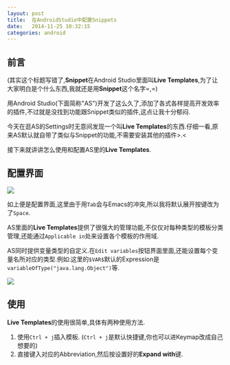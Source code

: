 ```yaml
---
layout: post
title:  在AndroidStudio中配置Snippets
date:   2014-11-25 10:32:15
categories: android
---
```


## 前言

(其实这个标题写错了,**Snippet**在Android Studio里面叫**Live Templates**,为了让大家明白是个什么东西,我就还是用**Snippet**这个名字=,=)

用Android Studio(下面简称"AS")开发了这么久了,添加了各式各样提高开发效率的插件,不过就是没找到功能跟Snippet类似的插件,这点让我十分郁闷.

今天在逛AS的Settings时无意间发现一个叫**Live Templates**的东西.仔细一看,原来AS默认就自带了类似与Snippet的功能,不需要安装其他的插件>.<

接下来就讲讲怎么使用和配置AS里的**Live Templates**.

## 配置界面

![](http://m3.img.srcdd.com/farm4/d/2014/1125/10/62DE2ECF1A9D05654AB959157B6B28F6_B500_900_500_470.png)

如上便是配置界面,这里由于用`Tab`会与Emacs的冲突,所以我将默认展开按键改为了`Space`.

AS里面的**Live Templates**提供了很强大的管理功能,不仅仅对每种类型的模板分类管理,还能通过`Applicable in`处来设置各个模板的作用域.

AS同时提供变量类型的自定义.在`Edit variables`按钮界面里面,还能设置每个变量名所对应的类型.例如:这里的`$VAR$`默认的Expression是`variableOfType("java.lang.Object")`等.

![](http://m1.img.srcdd.com/farm5/d/2014/1125/10/8E31A9FE33C5CFBA10F7964D6AC3AE45_B500_900_500_266.png)

## 使用

**Live Templates**的使用很简单,具体有两种使用方法.

1. 使用`Ctrl + j`插入模板. (`Ctrl + j`是默认快捷键,你也可以进Keymap改成自己想要的)
2. 直接键入对应的Abbreviation,然后按设置好的**Expand with**键.
